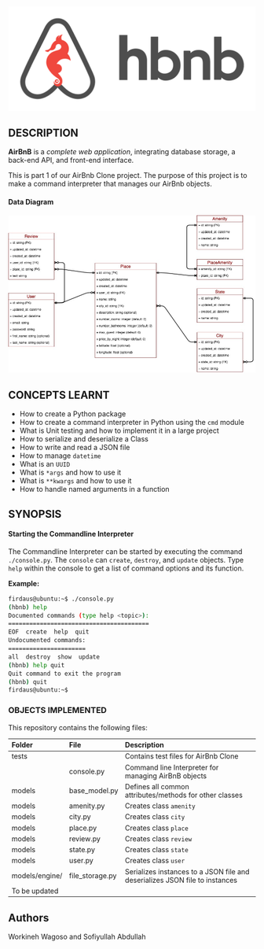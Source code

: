 ![AirBnB](assets/hbnb_logo.png)

## DESCRIPTION

**AirBnB** is a _complete web application_, integrating database storage, a back-end API, and front-end interface.

This is part 1 of our AirBnb Clone project. The purpose of this project is to make a command interpreter that manages our AirBnb objects.

#### Data Diagram

![data_diagram](assets/data_diagram.jpg)

## CONCEPTS LEARNT

- How to create a Python package
- How to create a command interpreter in Python using the `cmd` module
- What is Unit testing and how to implement it in a large project
- How to serialize and deserialize a Class
- How to write and read a JSON file
- How to manage `datetime`
- What is an `UUID`
- What is `*args` and how to use it
- What is `**kwargs` and how to use it
- How to handle named arguments in a function

## SYNOPSIS

#### Starting the Commandline Interpreter

The Commandline Interpreter can be started by executing the command `./console.py`. The `console` can `create`, `destroy`, and `update` objects. Type `help` within the console to get a list of command options and its function.

**Example:**

```bash
firdaus@ubuntu:~$ ./console.py
(hbnb) help
Documented commands (type help <topic>):
========================================
EOF  create  help  quit
Undocumented commands:
======================
all  destroy  show  update
(hbnb) help quit
Quit command to exit the program
(hbnb) quit
firdaus@ubuntu:~$
```

### OBJECTS IMPLEMENTED

This repository contains the following files:

| Folder         | File            | Description                                                                 |
| :------------- | :-------------- | :-------------------------------------------------------------------------- |
| tests          |                 | Contains test files for AirBnb Clone                                        |
|                | console.py      | Command line Interpreter for managing AirBnB objects                        |
| models         | base_model.py   | Defines all common attributes/methods for other classes                     |
| models         | amenity.py      | Creates class `amenity`                                                     |
| models         | city.py         | Creates class `city`                                                        |
| models         | place.py        | Creates class `place`                                                       |
| models         | review.py       | Creates class `review`                                                      |
| models         | state.py        | Creates class `state`                                                       |
| models         | user.py         | Creates class `user`                                                        |
| models/engine/ | file_storage.py | Serializes instances to a JSON file and deserializes JSON file to instances |
| To be updated  |

## Authors

Workineh Wagoso and Sofiyullah Abdullah
